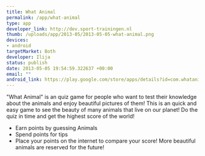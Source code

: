 ```yaml
--- 
title: What Animal
permalink: /app/what-animal
type: app
developer_link: http://dev.sport-trainingen.nl
thumb: /uploads/app/2013-05/2013-05-05-what-animal.png
devices: 
- android
targetMarket: Both
developer: Ilija
status: publish
date: 2013-05-05 19:54:59.322637 +00:00
email: ""
android_link: https://play.google.com/store/apps/details?id=com.whatanimal.free&feature=more_from_developer#?t=W251bGwsMSwxLDEwMiwiY29tLndoYXRhbmltYWwuZnJlZSJd
---
```


"What Animal" is an quiz game for people who want to test their knowledge about the animals and enjoy beautiful pictures of them! This is an quick and easy game to see the beauty of many animals that live on our planet! Do the quiz in time and get the highest score of the world!
- Earn points by guessing Animals
- Spend points for tips
- Place your points on the internet to compare your score!
More beautiful animals are reserved for the future!
